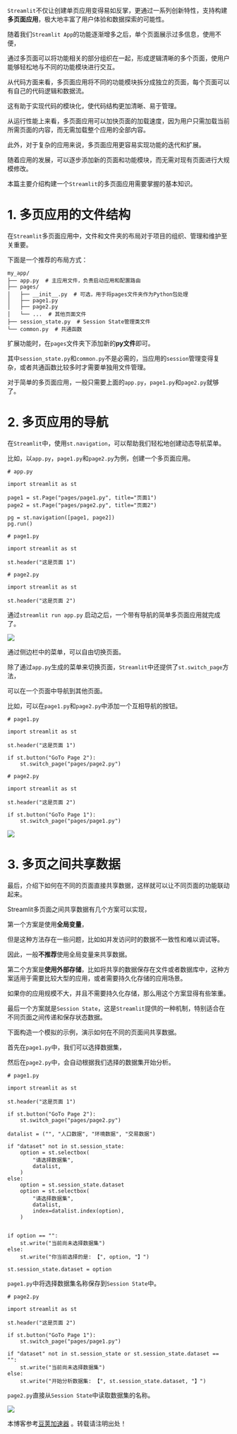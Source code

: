 
`Streamlit`不仅让创建单页应用变得易如反掌，更通过一系列创新特性，支持构建**多页面应用**，极大地丰富了用户体验和数据探索的可能性。


随着我们`Streamlit App`的功能逐渐增多之后，单个页面展示过多信息，使用不便，


通过多页面可以将功能相关的部分组织在一起，形成逻辑清晰的多个页面，使用户能够轻松地与不同的功能模块进行交互。


从代码方面来看，多页面应用将不同的功能模块拆分成独立的页面，每个页面可以有自己的代码逻辑和数据流。


这有助于实现代码的模块化，使代码结构更加清晰、易于管理。


从运行性能上来看，多页面应用可以加快页面的加载速度，因为用户只需加载当前所需页面的内容，而无需加载整个应用的全部内容。


此外，对于复杂的应用来说，多页面应用更容易实现功能的迭代和扩展。


随着应用的发展，可以逐步添加新的页面和功能模块，而无需对现有页面进行大规模修改。


本篇主要介绍构建一个`Streamlit`的多页面应用需要掌握的基本知识。


# 1\. 多页应用的文件结构


在`Streamlit`多页面应用中，文件和文件夹的布局对于项目的组织、管理和维护至关重要。


下面是一个推荐的布局方式：



```
my_app/  
├── app.py  # 主应用文件，负责启动应用和配置路由
├── pages/  
│   ├── __init__.py  # 可选，用于将pages文件夹作为Python包处理  
│   ├── page1.py  
│   ├── page2.py  
│   └── ...  # 其他页面文件  
├── session_state.py  # Session State管理类文件
└── common.py  # 共通函数

```

扩展功能时，在`pages`文件夹下添加新的**py文件**即可。


其中`session_state.py`和`common.py`不是必需的，当应用的`session`管理变得复杂，或者共通函数比较多时才需要单独用文件管理。


对于简单的多页面应用，一般只需要上面的`app.py`，`page1.py`和`page2.py`就够了。


# 2\. 多页应用的导航


在`Streamlit`中，使用`st.navigation`，可以帮助我们轻松地创建动态导航菜单。


比如，以`app.py`，`page1.py`和`page2.py`为例，创建一个多页面应用。



```
# app.py

import streamlit as st

page1 = st.Page("pages/page1.py", title="页面1")
page2 = st.Page("pages/page2.py", title="页面2")

pg = st.navigation([page1, page2])
pg.run()

```


```
# page1.py

import streamlit as st

st.header("这是页面 1")

```


```
# page2.py

import streamlit as st

st.header("这是页面 2")

```

通过`streamlit run app.py` 启动之后，一个带有导航的简单多页面应用就完成了。


![](https://img2024.cnblogs.com/blog/83005/202410/83005-20241025120218662-735147877.gif)


通过侧边栏中的菜单，可以自由切换页面。


除了通过`app.py`生成的菜单来切换页面，`Streamlit`中还提供了`st.switch_page`方法，


可以在一个页面中导航到其他页面。


比如，可以在`page1.py`和`page2.py`中添加一个互相导航的按钮。



```
# page1.py

import streamlit as st

st.header("这是页面 1")

if st.button("GoTo Page 2"):
    st.switch_page("pages/page2.py")

```


```
# page2.py

import streamlit as st

st.header("这是页面 2")

if st.button("GoTo Page 1"):
    st.switch_page("pages/page1.py")

```

![](https://img2024.cnblogs.com/blog/83005/202410/83005-20241025120218750-1240632933.gif)


# 3\. 多页之间共享数据


最后，介绍下如何在不同的页面直接共享数据，这样就可以让不同页面的功能联动起来。


Streamlit多页面之间共享数据有几个方案可以实现，


第一个方案是使用**全局变量**，


但是这种方法存在一些问题，比如如并发访问时的数据不一致性和难以调试等。


因此，一般**不推荐**使用全局变量来共享数据。


第二个方案是**使用外部存储**，比如将共享的数据保存在文件或者数据库中，这种方案适用于需要比较大型的应用，或者需要持久化存储的应用场景。


如果你的应用规模不大，并且不需要持久化存储，那么用这个方案显得有些笨重。


最后一个方案就是`Session State`，这是`Streamlit`提供的一种机制，特别适合在不同页面之间传递和保存状态数据。


下面构造一个模拟的示例，演示如何在不同的页面间共享数据。


首先在`page1.py`中，我们可以选择数据集，


然后在`page2.py`中，会自动根据我们选择的数据集开始分析。



```
# page1.py

import streamlit as st

st.header("这是页面 1")

if st.button("GoTo Page 2"):
    st.switch_page("pages/page2.py")

datalist = ("", "人口数据", "环境数据", "交易数据")

if "dataset" not in st.session_state:
    option = st.selectbox(
        "请选择数据集",
        datalist,
    )
else:
    option = st.session_state.dataset
    option = st.selectbox(
        "请选择数据集",
        datalist,
        index=datalist.index(option),
    )


if option == "":
    st.write("当前尚未选择数据集")
else:
    st.write("你当前选择的是: 【", option, "】")

st.session_state.dataset = option

```

`page1.py`中将选择数据集名称保存到`Session State`中。



```
# page2.py

import streamlit as st

st.header("这是页面 2")

if st.button("GoTo Page 1"):
    st.switch_page("pages/page1.py")

if "dataset" not in st.session_state or st.session_state.dataset == "":
    st.write("当前尚未选择数据集")
else:
    st.write("开始分析数据集: 【", st.session_state.dataset, "】")

```

`page2.py`直接从`Session State`中读取数据集的名称。


![](https://img2024.cnblogs.com/blog/83005/202410/83005-20241025120218430-686422022.gif)


 本博客参考[豆荚加速器](https://baitenghuo.com) 。转载请注明出处！
